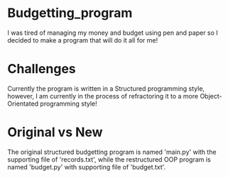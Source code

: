 # Budgetting_program

I was tired of managing my money and budget using pen and paper so I decided to make a program that will do it all for me!

# Challenges

Currently the program is written in a Structured programming style, however, I am currently in the process of refractoring it to a more Object-Orientated programming style!

# Original vs New

The original structured budgetting program is named 'main.py' with the supporting file of 'records.txt', while the restructured OOP program is named 'budget.py' with supporting file of 'budget.txt'.
